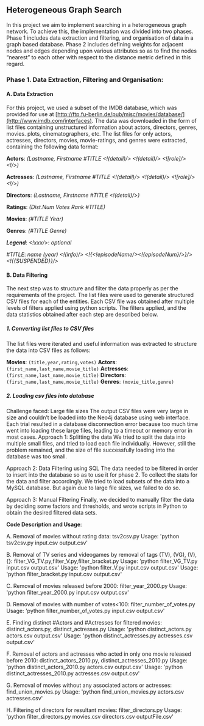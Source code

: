 ## Heterogeneous Graph Search

In this project we aim to implement searching in a heterogeneous graph network. To achieve this, the implementation was divided into two phases. Phase 1 includes data extraction and filtering, and organisation of data in a graph based database. Phase 2 includes defining weights for adjacent nodes and edges depending upon various attributes so as to find the nodes “nearest” to each other with respect to the distance metric defined in this regard.


### Phase 1. Data Extraction, Filtering and Organisation:

#### A. Data Extraction

For this project, we used a subset of the IMDB database, which was provided for use at [http://ftp.fu-berlin.de/pub/misc/movies/database/](http://www.imdb.com/interfaces). The data was downloaded in the form of list files containing unstructured information about actors, directors, genres, movies. plots, cinematographers, etc. The list files for only actors, actresses, directors,  movies, movie-ratings, and genres were extracted, containing the following data format:

**Actors**:
*(Lastname, Firstname #TITLE <!(detail)/> <!(detail)/> <![role]/> <!<billingPosition>/>)*

**Actresses**:
*(Lastname, Firstname #TITLE <!(detail)/> <!(detail)/> <![role]/> <!<billingPosition>/>)*

**Directors**: 
*(Lastname, Firstname #TITLE <!(detail)/>)*

**Ratings**: 
*(Dist.Num Votes Rank #TITLE)*

**Movies**: 
*(#TITLE Year)*

**Genres**: 
*(#TITLE Genre)*

**_Legend_**:
*<!xxx/>*: 
*optional*

*#TITLE*: 
*name (year) <!(info)/> <!{<!episodeName/><!{episodeNum}/>}/> <!{{SUSPENDED}}/>*


#### B. Data Filtering
The next step was to structure and filter the data properly as per the requirements of the project. The list files were used to generate structured CSV files for each of the entities. Each CSV file was obtained after multiple levels of filters applied using python scripts. The filters applied, and the data statistics obtained after each step are described below.

##### 1. Converting list files to CSV files
The list files were iterated and useful information was extracted to structure the data into CSV files as follows:

  **Movies**: `(title,year,rating,votes)`
  **Actors**: `(first_name,last_name,movie_title)`
  **Actresses**: `(first_name,last_name,movie_title)`
  **Directors**: `(first_name,last_name,movie_title)`
  **Genres**: `(movie_title,genre)`

##### 2. Loading csv files into database

Challenge faced: Large file sizes
The output CSV files were very large in size and couldn’t be loaded into the Neo4j database using web interface. Each trial resulted in a database disconnection error because too much time went into loading these large files, leading to a timeout or memory error in most cases.
Approach 1: Splitting the data
We tried to split the data into multiple small files, and tried to load each file individually. However, still the problem remained, and the size of file successfully loading into the database was too small.

Approach 2: Data Filtering using SQL
The data needed to be filtered in order to insert into the database so as to use it for phase 2. To collect the stats for the data and filter accordingly. We tried to load subsets of the data into a MySQL database. But again due to large file sizes, we failed to do so.

Approach 3: Manual Filtering
Finally, we decided to manually filter the data by deciding some factors and thresholds, and wrote scripts in Python to obtain the desired filtered data sets.

**Code Description and Usage**:

A. Removal of movies without rating data: tsv2csv.py
Usage: 'python tsv2csv.py input.csv output.csv'


B. Removal of TV series and video­games by removal of tags (TV), (VG), (V), {}: filter_VG_TV.py,filter_V.py,filter_bracket.py
Usage: 'python filter_VG_TV.py input.csv output.csv'
Usage: 'python filter_V.py input.csv output.csv'
Usage: 'python filter_bracket.py input.csv output.csv'


C. Removal of movies released before 2000: filter_year_2000.py
Usage: 'python filter_year_2000.py input.csv output.csv'


D. Removal of movies with number of votes<100: filter_number_of_votes.py
Usage: 'python filter_number_of_votes.py input.csv output.csv'


E. Finding distinct #Actors and #Actresses for filtered movies: distinct_actors.py, distinct_actresses.py
Usage: 'python distinct_actors.py actors.csv output.csv'
Usage: 'python distinct_actresses.py actresses.csv output.csv'


F. Removal of actors and actresses who acted in only one movie released before 2010: distinct_actors_2010.py, distinct_actresses_2010.py
Usage: 'python distinct_actors_2010.py actors.csv output.csv'
Usage: 'python distinct_actresses_2010.py actresses.csv output.csv'


G. Removal of movies without any associated actors or actresses: find_union_movies.py
Usage: 'python find_union_movies.py actors.csv actresses.csv'


H. Filtering of directors for resultant movies: filter_directors.py
Usage: 'python filter_directors.py movies.csv directors.csv outputFile.csv'

